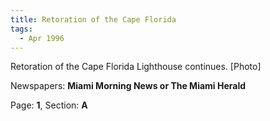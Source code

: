 ```yaml
---  
title: Retoration of the Cape Florida  
tags:  
  - Apr 1996  
---  
```

  
Retoration of the Cape Florida Lighthouse continues. [Photo]  
  
Newspapers: **Miami Morning News or The Miami Herald**  
  
Page: **1**, Section: **A** 
